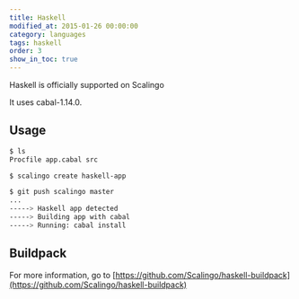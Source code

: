 ```yaml
---
title: Haskell
modified_at: 2015-01-26 00:00:00
category: languages
tags: haskell
order: 3
show_in_toc: true
---
```


Haskell is officially supported on Scalingo

It uses cabal-1.14.0.

## Usage

```bash
$ ls
Procfile app.cabal src

$ scalingo create haskell-app

$ git push scalingo master
...
-----> Haskell app detected
-----> Building app with cabal
-----> Running: cabal install
```

## Buildpack

For more information, go to [https://github.com/Scalingo/haskell-buildpack](https://github.com/Scalingo/haskell-buildpack)

